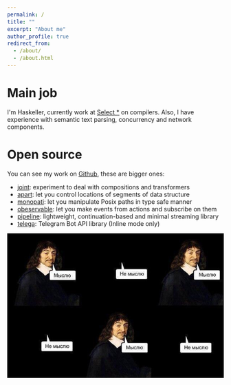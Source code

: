 ```yaml
---
permalink: /
title: ""
excerpt: "About me"
author_profile: true
redirect_from:
  - /about/
  - /about.html
---
```


# Main job
I'm Haskeller, currently work at [Select *](...) on compilers.
Also, I have experience with semantic text parsing, concurrency and network components.

# Open source
You can see my work on [Github](https://github.com/iokasimov), these are bigger ones:
* [joint](https://github.com/iokasimov/joint): experiment to deal with compositions and transformers
* [apart](https://github.com/iokasimov/apart): let you control locations of segments of data structure
* [monopati](https://github.com/iokasimov/monopati): let you manipulate Posix paths in type safe manner
* [obeservable](https://github.com/iokasimov/observable): let you make events from actions and subscribe on them
* [pipeline](https://github.com/iokasimov/pipeline): lightweight, continuation-based and minimal streaming library
* [telega](https://github.com/iokasimov/telega): Telegram Bot API library (Inline mode only)

![Alt text](/images/descartes.jpg)
